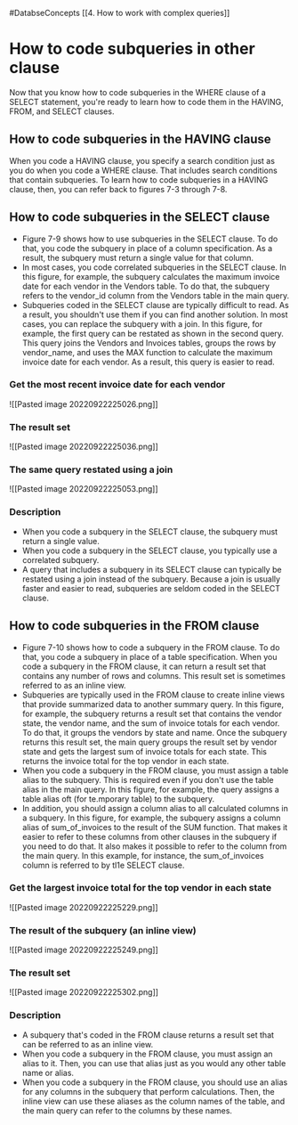 #DatabseConcepts [[4. How to work with complex queries]]
# How to code subqueries in other clause
Now that you know how to code subqueries in the WHERE clause of a SELECT statement, you're ready to learn how to code them in the HAVING, FROM, and SELECT clauses. 
## How to code subqueries in the HAVING clause 
When you code a HAVING clause, you specify a search condition just as you do when you code a WHERE clause. That includes search conditions that contain subqueries. To learn how to code subqueries in a HAVING clause, then, you can refer back to figures 7-3 through 7-8. 
## How to code subqueries in the SELECT clause
- Figure 7-9 shows how to use subqueries in the SELECT clause. To do that, you code the subquery in place of a column specification. As a result, the subquery must return a single value for that column. 
- In most cases, you code correlated subqueries in the SELECT clause. In this figure, for example, the subquery calculates the maximum invoice date for each vendor in the Vendors table. To do that, the subquery refers to the vendor_id column from the Vendors table in the main query. 
- Subqueries coded in the SELECT clause are typically difficult to read. As a result, you shouldn't use them if you can find another solution. In most cases, you can replace the subquery with a join. In this figure, for example, the first query can be restated as shown in the second query. This query joins the Vendors and Invoices tables, groups the rows by vendor_name, and uses the MAX function to calculate the maximum invoice date for each vendor. As a result, this query is easier to read.
### Get the most recent invoice date for each vendor
![[Pasted image 20220922225026.png]]
### The result set
![[Pasted image 20220922225036.png]]
### The same query restated using a join
![[Pasted image 20220922225053.png]]
### Description
- When you code a subquery in the SELECT clause, the subquery must return a single value. 
- When you code a subquery in the SELECT clause, you typically use a correlated subquery. 
- A query that includes a subquery in its SELECT clause can typically be restated using a join instead of the subquery. Because a join is usually faster and easier to read, subqueries are seldom coded in the SELECT clause. 

## How to code subqueries in the FROM clause
- Figure 7-10 shows how to code a subquery in the FROM clause. To do that, you code a subquery in place of a table specification. When you code a subquery in the FROM clause, it can return a result set that contains any number of rows and columns. This result set is sometimes referred to as an inline view. 
- Subqueries are typically used in the FROM clause to create inline views that provide summarized data to another summary query. In this figure, for example, the subquery returns a result set that contains the vendor state, the vendor name, and the sum of invoice totals for each vendor. To do that, it groups the vendors by state and name. Once the subquery returns this result set, the main query groups the result set by vendor state and gets the largest sum of invoice totals for each state. This returns the invoice total for the top vendor in each state.
- When you code a subquery in the FROM clause, you must assign a table alias to the subquery. This is required even if you don't use the table alias in the main query. In this figure, for example, the query assigns a table alias oft (for te.mporary table) to the subquery. 
- In addition, you should assign a column alias to all calculated columns in a subquery. In this figure, for example, the subquery assigns a column alias of sum_of_invoices to the result of the SUM function. That makes it easier to refer to these columns from other clauses in the subquery if you need to do that. It also makes it possible to refer to the column from the main query. In this example, for instance, the sum_of_invoices column is referred to by tl1e SELECT clause.
### Get the largest invoice total for the top vendor in each state
![[Pasted image 20220922225229.png]]
### The result of the subquery (an inline view)
![[Pasted image 20220922225249.png]]
### The result set
![[Pasted image 20220922225302.png]]
### Description
- A subquery that's coded in the FROM clause returns a result set that can be referred to as an inline view. 
- When you code a subquery in the FROM clause, you must assign an alias to it. Then, you can use that alias just as you would any other table name or alias. 
- When you code a subquery in the FROM clause, you should use an alias for any columns in the subquery that perform calculations. Then, the inline view can use these aliases as the column names of the table, and the main query can refer to the columns by these names.